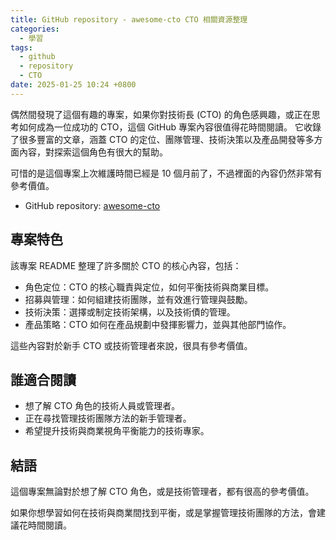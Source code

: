```yaml
---
title: GitHub repository - awesome-cto CTO 相關資源整理
categories:
  - 學習
tags:
  - github
  - repository
  - CTO
date: 2025-01-25 10:24 +0800
---
```


偶然間發現了這個有趣的專案，如果你對技術長 (CTO) 的角色感興趣，或正在思考如何成為一位成功的 CTO，這個 GitHub 專案內容很值得花時間閱讀。
它收錄了很多豐富的文章，涵蓋 CTO 的定位、團隊管理、技術決策以及產品開發等多方面內容，對探索這個角色有很大的幫助。

可惜的是這個專案上次維護時間已經是 10 個月前了，不過裡面的內容仍然非常有參考價值。

- GitHub repository: [awesome-cto](https://github.com/kuchin/awesome-cto)

## 專案特色

該專案 README 整理了許多關於 CTO 的核心內容，包括：

- 角色定位：CTO 的核心職責與定位，如何平衡技術與商業目標。
- 招募與管理：如何組建技術團隊，並有效進行管理與鼓勵。
- 技術決策：選擇或制定技術架構，以及技術債的管理。
- 產品策略：CTO 如何在產品規劃中發揮影響力，並與其他部門協作。

這些內容對於新手 CTO 或技術管理者來說，很具有參考價值。

## 誰適合閱讀

-	想了解 CTO 角色的技術人員或管理者。
-	正在尋找管理技術團隊方法的新手管理者。
-	希望提升技術與商業視角平衡能力的技術專家。

## 結語

這個專案無論對於想了解 CTO 角色，或是技術管理者，都有很高的參考價值。

如果你想學習如何在技術與商業間找到平衡，或是掌握管理技術團隊的方法，會建議花時間閱讀。
